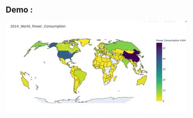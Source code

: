 
## Demo :

![Demo](https://github.com/Prathyusha-Guduru/Data/blob/master/World%20Power%20Consumption.gif)
